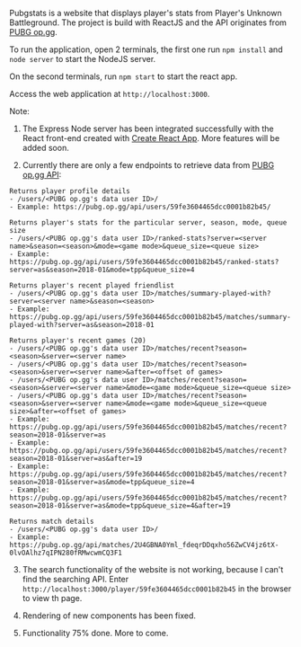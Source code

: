Pubgstats is a website that displays player's stats from Player's Unknown Battleground. The project is build with ReactJS and the API originates from [PUBG op.gg](https://pubg.op.gg/).

To run the application, open 2 terminals, the first one run `npm install` and `node server` to start the NodeJS server.
 
On the second terminals, run `npm start` to start the react app.

Access the web application at `http://localhost:3000`.

Note: 

1. The Express Node server has been integrated successfully with the React front-end created with [Create React App](https://github.com/facebookincubator/create-react-app). More features will be added soon.

2. Currently there are only a few endpoints to retrieve data from [PUBG op.gg API](https://pubg.op.gg/api):

```
Returns player profile details 
- /users/<PUBG op.gg's data user ID>/       
- Example: https://pubg.op.gg/api/users/59fe3604465dcc0001b82b45/ 

Returns player's stats for the particular server, season, mode, queue size
- /users/<PUBG op.gg's data user ID>/ranked-stats?server=<server name>&season=<season>&mode=<game mode>&queue_size=<queue size>       
- Example: https://pubg.op.gg/api/users/59fe3604465dcc0001b82b45/ranked-stats?server=as&season=2018-01&mode=tpp&queue_size=4

Returns player's recent played friendlist
- /users/<PUBG op.gg's data user ID>/matches/summary-played-with?server=<server name>&season=<season> 
- Example: https://pubg.op.gg/api/users/59fe3604465dcc0001b82b45/matches/summary-played-with?server=as&season=2018-01
     
Returns player's recent games (20)
- /users/<PUBG op.gg's data user ID>/matches/recent?season=<season>&server=<server name> 
- /users/<PUBG op.gg's data user ID>/matches/recent?season=<season>&server=<server name>&after=<offset of games>  
- /users/<PUBG op.gg's data user ID>/matches/recent?season=<season>&server=<server name>&mode=<game mode>&queue_size=<queue size>  
- /users/<PUBG op.gg's data user ID>/matches/recent?season=<season>&server=<server name>&mode=<game mode>&queue_size=<queue size>&after=<offset of games>
- Example: https://pubg.op.gg/api/users/59fe3604465dcc0001b82b45/matches/recent?season=2018-01&server=as
- Example: https://pubg.op.gg/api/users/59fe3604465dcc0001b82b45/matches/recent?season=2018-01&server=as&after=19
- Example: https://pubg.op.gg/api/users/59fe3604465dcc0001b82b45/matches/recent?season=2018-01&server=as&mode=tpp&queue_size=4
- Example: https://pubg.op.gg/api/users/59fe3604465dcc0001b82b45/matches/recent?season=2018-01&server=as&mode=tpp&queue_size=4&after=19

Returns match details 
- /users/<PUBG op.gg's data user ID>/       
- Example: https://pubg.op.gg/api/matches/2U4GBNA0Yml_fdeqrDDqxho56ZwCV4jz6tX-0lvOAlhz7qIPN280fRMwcwmCQ3F1
```

3. The search functionality of the website is not working, because I can't find the searching API. Enter `http://localhost:3000/player/59fe3604465dcc0001b82b45` in the browser to view th page.

4. Rendering of new components has been fixed.

5. Functionality 75% done. More to come.
